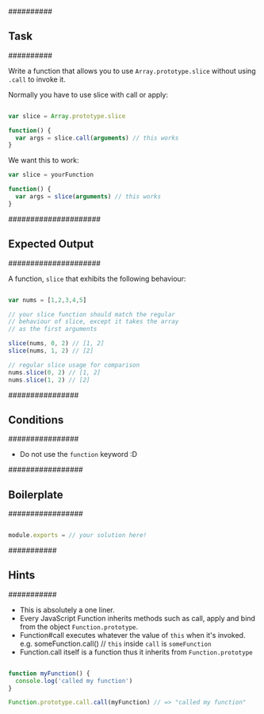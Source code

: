 ##########
## Task ##
##########

Write a function that allows you to use `Array.prototype.slice` without 
using `.call` to invoke it.

Normally you have to use slice with call or apply:

```js

var slice = Array.prototype.slice

function() {
  var args = slice.call(arguments) // this works
}

```

We want this to work:

```js
var slice = yourFunction

function() {
  var args = slice(arguments) // this works
}

```

#####################
## Expected Output ##
#####################

A function, `slice` that exhibits the following behaviour:

```js

var nums = [1,2,3,4,5]

// your slice function should match the regular
// behaviour of slice, except it takes the array
// as the first arguments

slice(nums, 0, 2) // [1, 2]
slice(nums, 1, 2) // [2]

// regular slice usage for comparison
nums.slice(0, 2) // [1, 2]
nums.slice(1, 2) // [2]
```

################
## Conditions ##
################

* Do not use the `function` keyword :D

#################
## Boilerplate ##
#################

```js

module.exports = // your solution here!

```

###########
## Hints ##
###########

* This is absolutely a one liner.
* Every JavaScript Function inherits methods such as call, apply and bind
  from the object `Function.prototype`.
* Function#call executes whatever the value of `this` when it's invoked. 
  e.g. someFunction.call() // `this` inside `call` is `someFunction`
* Function.call itself is a function thus it inherits from `Function.prototype`

```js

function myFunction() {
  console.log('called my function')
}

Function.prototype.call.call(myFunction) // => "called my function"

```

